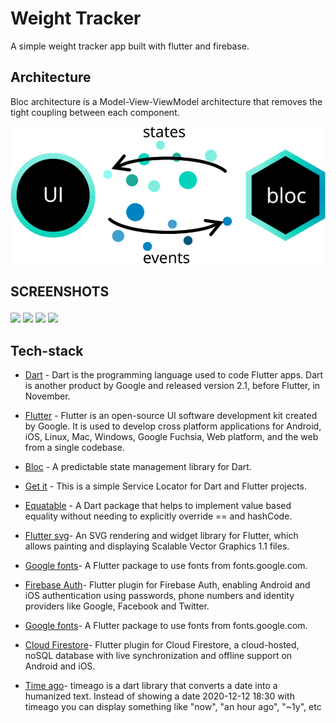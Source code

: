 # Weight Tracker

  

A simple weight tracker app built with flutter and firebase. 

  

## Architecture

  

Bloc architecture is a Model-View-ViewModel architecture that removes the tight coupling between each component.

  

![Bloc](https://raw.githubusercontent.com/felangel/bloc/master/docs/assets/bloc_architecture.png)

  

## SCREENSHOTS <p  float="left">

  

<p>

  

<img  src="https://user-images.githubusercontent.com/14147462/189630306-f6138d90-b6b2-452b-97c3-c9161b7de857.png"  width="200" />

  
<img  src="https://user-images.githubusercontent.com/14147462/189630778-e9ca6f06-0ec1-4a38-95e4-21fb50a9541a.png"  width="200" />

  <img  src="https://user-images.githubusercontent.com/14147462/189630667-1942f886-4ca9-485c-b6d0-8a628322be66.png"  width="200" />

<img  src="https://user-images.githubusercontent.com/14147462/189630320-956a6b77-cafd-4403-b843-c31b0a720125.png"  width="200" />

  

  

</p>

  
  
## Tech-stack
  

* [Dart](https://dart.dev/) - Dart is the programming language used to code Flutter apps. Dart is another product by Google and released version 2.1, before Flutter, in November.

  

* [Flutter](https://flutter.dev/) - Flutter is an open-source UI software development kit created by Google. It is used to develop cross platform applications for Android, iOS, Linux, Mac, Windows, Google Fuchsia, Web platform, and the web from a single codebase.

  

* [Bloc](https://bloclibrary.dev/#/) - A predictable state management library for Dart.

  

* [Get it](https://pub.dev/packages/get_it) - This is a simple Service Locator for Dart and Flutter projects.
  

* [Equatable](https://pub.dev/packages/equatable) - A Dart package that helps to implement value based equality without needing to explicitly override == and hashCode.
  

* [Flutter svg](https://pub.dev/packages/flutter_svg)- An SVG rendering and widget library for Flutter, which allows painting and displaying Scalable Vector Graphics 1.1 files.

* [Google fonts](https://pub.dev/packages/google_fonts)- A Flutter package to use fonts from fonts.google.com.

* [Firebase Auth](https://pub.dev/packages/firebase_auth)- Flutter plugin for Firebase Auth, enabling Android and iOS authentication using passwords, phone numbers and identity providers like Google, Facebook and Twitter.

* [Google fonts](https://pub.dev/packages/google_fonts)- A Flutter package to use fonts from fonts.google.com.

* [Cloud Firestore](https://pub.dev/packages/cloud_firestore)- Flutter plugin for Cloud Firestore, a cloud-hosted, noSQL database with live synchronization and offline support on Android and iOS.

* [Time ago](https://pub.dev/packages/timeago)- timeago is a dart library that converts a date into a humanized text. Instead of showing a date 2020-12-12 18:30 with timeago you can display something like "now", "an hour ago", "~1y", etc
